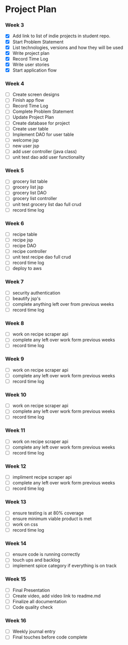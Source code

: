 # Project Plan

### Week 3
- [x] Add link to list of indie projects in student repo.
- [x] Start Problem Statement
- [x] List technologies, versions and how they will be used
- [x] Write project plan
- [x] Record Time Log
- [x] Write user stories
- [x] Start application flow

### Week 4
- [ ] Create screen designs
- [ ] Finish app flow
- [ ] Record Time Log
- [ ] Complete Problem Statement
- [ ] Update Project Plan
- [ ] Create database for project
- [ ] Create user table
- [ ] Implement DAO for user table
- [ ] welcome jsp
- [ ] new user jsp
- [ ] add user controller (java class)
- [ ] unit test dao add user functionality

### Week 5
- [ ] grocery list table
- [ ] grocery list jsp
- [ ] grocery list DAO
- [ ] grocery list controller
- [ ] unit test grocery list dao full crud
- [ ] record time log

### Week 6
- [ ] recipe table
- [ ] recipe jsp
- [ ] recipe DAO
- [ ] recipe controller
- [ ] unit test recipe dao full crud
- [ ] record time log
- [ ] deploy to aws

### Week 7
- [ ] security authentication
- [ ] beautify jsp's
- [ ] complete anything left over from previous weeks
- [ ] record time log

### Week 8
- [ ] work on recipe scraper api
- [ ] complete any left over work form previous weeks
- [ ] record time log

### Week 9
- [ ] work on recipe scraper api
- [ ] complete any left over work form previous weeks
- [ ] record time log

### Week 10
- [ ] work on recipe scraper api
- [ ] complete any left over work form previous weeks
- [ ] record time log

### Week 11
- [ ] work on recipe scraper api
- [ ] complete any left over work form previous weeks
- [ ] record time log

### Week 12
- [ ] impliment recipe scraper api
- [ ] complete any left over work form previous weeks
- [ ] record time log

### Week 13
- [ ] ensure testing is at 80% coverage
- [ ] ensure minimum viable product is met
- [ ] work on css
- [ ] record time log

### Week 14
- [ ] ensure code is running correctly
- [ ] touch ups and backlog
- [ ] implement spice category if everything is on track

### Week 15
- [ ] Final Presentation
- [ ] Create video, add video link to readme.md
- [ ] Finalize all documentation
- [ ] Code quality check

### Week 16
- [ ] Weekly journal entry
- [ ] Final touches before code complete